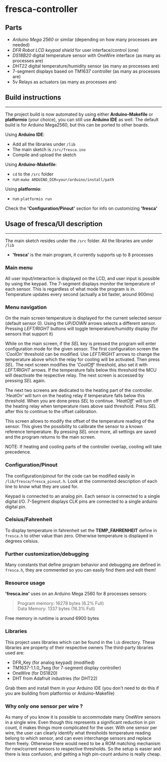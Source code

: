 # fresca-controller  

## Parts  

* *Arduino Mega 2560* or similar (depending on how many processes are needed)  
* *DFR Robot LCD keypad shield* for user interface/control (one)  
* *DS18B20* digital temperature sensor with OneWire interface (as many as processes are)  
* *DHT22*  digital temperature/humidity sensor (as many as processes are)  
* 7-segment displays based on TM1637 controller (as many as processes are)  
* 5v Relays as actuators (as many as processes are)  

## Build instructions
***

The project build is now automated by using either **Arduino-Makefile** or **platformio**
(your choice), you can still use **Arduino IDE** as well.
The default build is for Arduino Mega2560, but this can be ported to other boards.  

Using **Arduino IDE**:  

* Add all the libraries under ` /lib `  
* The main sketch is ` /src/fresca.ino `  
* Compile and upload the sketch

Using **Arduino-Makefile**:  

* `cd` to the `/src` folder  
* run `make ARDUINO_DIR=your/arduino/install/path`  

Using **platformio**:  

* run `platformio run`  

Check the **'Configuration/Pinout'** section for info on customizing **'fresca'**

## Usage of fresca/UI description
***

The main sketch resides under the `/src` folder. All the libraries are under `/lib`

* **'fresca'** is the main program, it currently supports up to 8 processes

### Main menu

All user input/interaction is displayed on the LCD, and user input is possible by using the keypad.
The 7-segment displays monitor the temperature of each sensor. This is regardless of what mode the program is in.
Temperature updates every second (actually a bit faster, around 900ms)

### Menu navigation
On the main screen temperature is displayed for the current selected sensor (default sensor 0). Using the *UP/DOWN* arrows selects 
a different sensor. Pressing *LEFT/RIGHT* buttons will toggle temperature/humidity display (for sensors that support it)

While on the main screen, if the *SEL* key is pressed the program will enter configuration mode for the given sensor. The first 
configuration screen the *'CoolOn'* threshold can be modified. Use *LEFT/RIGHT* arrows to change the temperature above which the relay for cooling will be activated. Then press *SEL*. The next screen modifies the *'CoolOff'* threshold, also set it with *LEFT/RIGHT* arrows. If the temperature falls below this threshold the MCU will deactivate the respective relay. The next screen is accessed by pressing *SEL* again.

The next two screens are dedicated to the heating part of the controller. *'HeatOn'* will turn on the heating relay if temperature 
falls below this threshold. When you are done press *SEL* to continue. *'HeatOff'* will turn off the heating relay when temperature rises above said threshold. Press *SEL* after this to continue to the offset calibration.

This screen allows to modify the offset of the temperature reading of the sensor. This gives the possibility to calibrate the sensor 
to a known reference temperature. By pressing *SEL* once more, all settings are saved and the program returns to the main screen.

NOTE: If heating and cooling parts of the controller overlap, cooling will take precedence.

### Configuration/Pinout
The configuration/pinout for the code can be modified easily in `/lib/fresca/fresca_pinout.h`. Look at the commented 
description of each line to know what they are used for.

Keypad is connected to an analog pin.
Each sensor is connected to a single digital I/O.
7-Segment displays CLK pins are connected to a single arduino digital pin.

### Celsius/Fahrenheit

To display temperature in fahrenheit set the **TEMP_FAHRENHEIT** define in `fresca.h` to other value than zero. Otherwise temperature is displayed in degrees celsius.

### Further customization/debugging

Many constants that define program behavior and debugging are defined in `fresca.h`, they are commented so you can easily find them and edit them!

### Resource usage

**'fresca.ino'** uses on an Arduino Mega 2560 for 8 processes sensors:
> Program memory: 16278 bytes (6.2% Full)  
> Data Memory: 1337 bytes (16.3% Full)  

Free memory in runtime is around 6900 bytes

### Libraries

This project uses libraries which can be found in the `lib` directory. These libraries are property of their respective owners
The third-party libraries used are:

* DFR_Key (for analog keypad) (modified)
* TM1637-1.1.0_7seg (for 7-segment display controller)
* OneWire (for DS1820)
* DHT from Adafruit industries (for DHT22)

Grab them and install them in your Arduino IDE (you don't need to do this if you are building from platformio or Arduino-Makefile)

### Why only one sensor per wire ?

As many of you know it is possible to accommodate many OneWire sensors in a single wire. Even though this represents a significant reduction in 
pin count, it makes things more complicated for the user. With one sensor per wire, the user can clearly identify what thresholds temperature 
reading belong to which sensor, and can even interchange sensors and replace them freely. Otherwise there would need to be a ROM matching mechanism 
for new/current sensors to respective thresholds. So the setup is easier and there is less confusion, and getting a high pin-count arduino is really 
cheap.